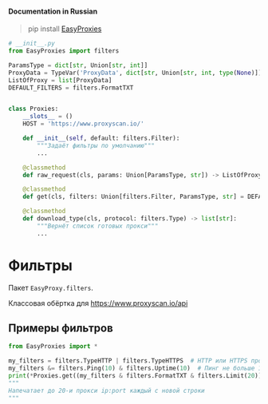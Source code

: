 #### Documentation in Russian

> pip install [EasyProxies](https://pypi.org/project/EasyProxies/)

```python
# __init__.py
from EasyProxies import filters

ParamsType = dict[str, Union[str, int]]
ProxyData = TypeVar('ProxyData', dict[str, Union[str, int, type(None)]], str)
ListOfProxy = list[ProxyData]
DEFAULT_FILTERS = filters.FormatTXT


class Proxies:
    __slots__ = ()
    HOST = 'https://www.proxyscan.io/'

    def __init__(self, default: filters.Filter):
        """Задаёт фильтры по умолчанию"""
        ...

    @classmethod
    def raw_request(cls, params: Union[ParamsType, str]) -> ListOfProxy: ...

    @classmethod
    def get(cls, filters: Union[filters.Filter, ParamsType, str] = DEFAULT_FILTERS) -> ListOfProxy: ...

    @classmethod
    def download_type(cls, protocol: filters.Type) -> list[str]:
        """Вернёт список готовых прокси"""
        ...
```

# Фильтры

Пакет ```EasyProxy.filters```.

Классовая обёртка для https://www.proxyscan.io/api

## Примеры фильтров

```python
from EasyProxies import *

my_filters = filters.TypeHTTP | filters.TypeHTTPS  # HTTP или HTTPS прокси
my_filters &= filters.Ping(10) & filters.Uptime(10)  # Пинг не больше 100 и Время безотказной работы 10%
print(*Proxies.get((my_filters & filters.FormatTXT & filters.Limit(20))), sep='\n')
"""
Напечатает до 20-и прокси ip:port каждый с новой строки
"""
```
